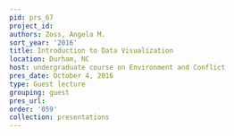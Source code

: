 ```yaml
---
pid: prs_67
project_id: 
authors: Zoss, Angela M.
sort_year: '2016'
title: Introduction to Data Visualization
location: Durham, NC
host: undergraduate course on Environment and Conflict
pres_date: October 4, 2016
type: Guest lecture
grouping: guest
pres_url: 
order: '059'
collection: presentations
---
```

